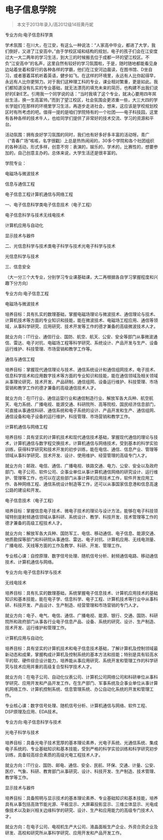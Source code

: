 
# 电子信息学院  

> 本文于2013年录入/高2012级14班黄丹妮  



专业方向:电子信息科学类

学术氛围：在川大，在江安，有这么一种说法：“人家高中毕业，都进了大学，我们倒好，又进了江安高中。”由于学校区域和结构的规划，电子的孩子们会在江安度过大一大二两年的学习生活，到大三的时候搬去位于成都一环的望江校区。不负“江安高中”的名声，这里自然有较好的学习氛围啦，于是，随时随地都能看见身边站着坐着和穿行的各种各样的学霸，他们在江安河边晨读，在图书馆、D坐自习，或者塞着耳机听着英语，健步如飞。在这样的环境里，永远有人比你起得早，永远有人比你更努力。对于我们这种理工科的专业，课业相对繁重，更是如此。我们都知道没有扎实的专业基础，就无法漂亮的填充未来的简历，也构建不出我们说好的E新E艺。引用我一个同学说的话：“当时我填了这个专业，就决心要用四年屌丝生活，换一生高富帅。”而到了望江校区，社会氛围会更浓重一些，大三大四的学长学姐们在那样的环境里学习生活，再逐步走进社会，想来，这应该是学校规划校区时有所考虑的吧。值得一提的是咱们学院特有的一个社团——电子科技园，这里有各种各样的技术牛人，也给同学们提供了非常好的技术交流、学习的资源和平台。

活动氛围：拥有良好学习氛围的同时，我们也有好多好多丰富的活动呀。青广（“青春广场”咳咳，名字很戳）上总是热热闹闹的，30多个学院和各个社团组织的各种活动，形式多样，创意不穷：表演的，娱乐的，学术的，比赛性的，想要参加的，自己创意主办的。总体来说，大学生活还是很丰富的。

学院专业：

电磁场与微波技术

信息与通信工程

电子信息工程计算机通信与网络工程

一、电子信息科学类电子信息技术（电子工程）

电子信息科学与技术无线电技术

计算机应用与自动化

显示技术与器件

二、光信息科学与技术类电子科学与技术光电子科学与技术

光信息科学与技术

三、信息安全

（大一分三个大专业，分别学习专业课基础课，大二再根据各自学习掌握程度和兴趣下分方向）

专业方向:电子信息工程

电磁场与微波技术

培养目标：具有扎实的数理基础，掌握电磁场理论与微波技术、通信理论与技术、计算机技术等方面的专业知识和技能，能在微波技术、电磁场工程应用、通信等领域，从事科学研究、应用研究、技术开发等工作的德才兼备的高级微波技术人才。

就业方向：IT行业、通信行业、国防、航空、航天、公安、安全等部门从事微波通信、雷达、电子对抗、电磁场工程等科学研究、系统设计、产品开发与生产、设备运行维护、科技管理、市场营销和教学工作等。

通信与通信工程

培养目标：掌握现代通信理论与技术、通信系统设计和通信组网技术，电子技术、信息科学技术和应用数字技术等方面的专业知识和技能，能在通信领域及相关领域从事理论研究、技术开发、产品研制、通信组网、设备运行维护、科技管理、市场营销和教学工作的德才兼备的高级通信技术人才。

就业方向：在IT行业、通信运营行业和通信制造行业、解放军各大兵种、航空航天、电力系统、广播电视、能源交通、科研院所、高等院校、国民经济信息部门，可直接从事通信科研、通信系统和电子系统的设计、产品开发和生产、通信组网、通信设备和电子设备的运行维护，科技管理、市场营销和教学工作。

计算机通信与网络工程

培养目标：具有坚实的计算机技术和现代通信技术基础，掌握现代通信的理论与技术，计算机通信与数字程交换技术，计算机通信与网络技术，受到基本的科学实验训练，获得科学研究和技术开发的初步训练，能在电信、通信、信息产业、管理等领域从事科学研究、技术开发、设计、使用维护、经营管理的高级专门人才。

就业方向：邮政、电信、通信、广播电视、铁路交通、电力、公安、安全以及政府部门、电子公司、软件公司、企事业单位从事计算机通信网络的研究设计、运行维护、管理等工作，也可以在这些部门从事计算机应用技术工作，软件开发应用工作、各种网络工程、通信系统设计制造等工作，还可以从事国家信息港和信息高速公路的建设和开发。

电子信息技术（电子工程）

培养目标：掌握信息电子技术、微电子技术的理论与设计方法，能够在电子科技领域特别是射频通信领域从事科研、系统设计、教学、科技开发、技术管理等工作的德才兼备的高级工程技术人才。

就业方向：解放军各大兵种、国防军工、电信、移动通信、电子信息、能源交通、地质勘探等部门和科研院从事通信、雷达、电子对抗、计算机应用、无线电测量、广播电视、天线等方面的工作及教学、科研、开发、管理工作。

专业核心课：自控原理、数字信号处理、随机信号分析、射频通信电路、移动通信技术、计算机通信与网络。

专业方向:电子信息科学与技术

无线电技术

培养目标：具有扎实的数理基础，系统掌握电子信息技术、计算机应用技术的基础知识和基本技能，能在电子学、信息科学、电子工程、计算机技术等行业中从事科研、科技开发、产品设计、生产制造、经营管理和市场营销的专门人才。

就业方向：电子、电气、电信、通信、广播电视、能源、银行、交通、国防、科研院所和政府部门从事各行业电子信息产品、设备、系统的研究、设计、生产制造、技术开发、运行维护和管理工作。

计算机应用与自动化

培养目标：具有坚实的计算机技术和电子信息技术基础，了解计算机及控制领域最新动态和成果，掌握构成计算机及控制系统的基本方法和技能；特别是具有较高水平的软、硬件综合设计能力，培养能从事应用研究、系统开发和管理工作的科学研究与技术应用并重的高级复合型科学技术人才。

就业方向：在电子公司、自动化仪表公司、计算机公司网络公司和科研单位从事科学研究、应用开发和产品开发工作。在生产部门、军事系统及企事业单位从事计算机网络工作、计算机控制系统、信息管理系统、办公自动化系统的开发和管理工作。

专业核心课：数字信号处理、随机信号分析、计算机通信与网络、软件工程、DSP原理及应用、EDA技术。

专业方向:电子信息科学与技术

光电子科学与技术

培养目标：具备光电子技术宽厚的基本理论素养，光电子系统、光通信系统、集成电子系统的、专业基础知识和基本技能，受到严格的科学实验训练和科学研究初步训练，具备较高综合素质的高级光电工程技术人才。

就业方向：IT行业、国防、邮电、通信、安全、民航、环保、交通、计量、公安、医疗、气象、科研、教育部门从事研究、设计、科技开发、生产制造、技术管理、教学等工作。



显示技术与器件

培养目标：具备照明与显示技术的基本理论素养、专业基础知识和基本技能，培养具有从事包括高效节能光源、平板显示、大屏幕投影显示、三维立体显示、光电成像技术以及新兴相关边缘科学的研究、设计、生产和应用能力的高级专门技术人才。

就业方向：在电子公司、电视机生产大公司、液晶面板生产企业、外资合资企业及研发、高校和研究所从事科学研究、应用开发和产品开发工作。


